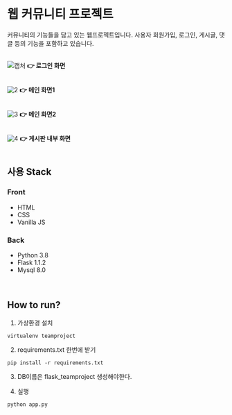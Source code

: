 # 웹 커뮤니티 프로젝트

커뮤니티의 기능들을 담고 있는 웹프로젝트입니다.
사용자 회원가입, 로그인, 게시글, 댓글 등의 기능을 포함하고 있습니다.
<br/><br/>

![캡처](https://user-images.githubusercontent.com/57481424/103473271-2aba6500-4dda-11eb-8e95-67cef31bcd98.PNG)
**👉 로그인 화면**
<br/><br/>

![2](https://user-images.githubusercontent.com/57481424/103473272-2beb9200-4dda-11eb-912d-7b94b3166574.PNG)
**👉 메인 화면1**
<br/><br/>

![3](https://user-images.githubusercontent.com/57481424/103473273-2d1cbf00-4dda-11eb-8523-7629be7d5a9c.PNG)
**👉 메인 화면2**
<br/><br/>

![4](https://user-images.githubusercontent.com/57481424/103473274-2db55580-4dda-11eb-9ece-968e0000d921.PNG)
**👉 게시판 내부 화면**
<br/><br/>

## 사용 Stack
### Front
- HTML
- CSS
- Vanilla JS

### Back
- Python 3.8
- Flask 1.1.2
- Mysql 8.0

<br/>

## How to run?
 1. 가상환경 설치

```shell
virtualenv teamproject
```

2. requirements.txt 한번에 받기

```shell
pip install -r requirements.txt
```

3. DB이름은 flask_teamproject 생성해야한다.

4. 실행
```shell
python app.py
```
